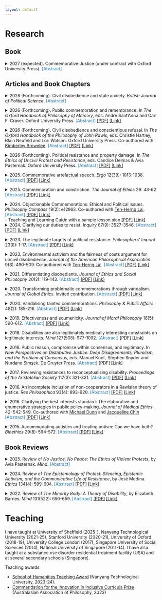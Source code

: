 ```yaml
---
layout: default
---
```


<h1>Research</h1>
<h2>Book</h2>
<details>
<summary>2027 (expected). Commemorative Justice (under contract with Oxford University Press). 
<font color="#267CB9">[Abstract]</font></summary>
<p><a href="https://academic.oup.com/pages/early-career-researcher-first-book-prize" target="_blank" rel="noopener noreferrer">Winner of the 2025 Oxford University Press Early Career Researcher First Book Prize</a><br>The book comprises three parts. In Part I, I articulate the structure and justification of commemoration. I articulate a general and idealised account of the structure of public commemoration. In Part II, I specify and defend three core principles of commemorative justice. In Part III, I examine the implications of my account and consider how we can resist unjust commemorations.</p>
</details><p></p><p></p>

<h2>Articles and Book Chapters</h2>
<details>
<summary>2026 (Forthcoming). Civil disobedience and state anxiety. <em>British Journal of Political Science</em>. 
<font color="#267CB9">[Abstract]</font></summary>
<p><a href="https://www.thebritishacademy.ac.uk/prizes-medals/brian-barry-prize-political-science/" target="_blank" rel="noopener noreferrer">Winner of the 2025 British Academy Brian Barry Prize in Political Science</a><br>Political philosophers writing about civil disobedience have tended to neglect the anxiety of the state about such disobedience. I identify three constituents of state anxiety – the Contagion Assumption, the Fragility Stipulation, and the Worthiness Conviction. I argue that state anxiety can be substantiated or specious, depending on the plausibility of the Contagion Assumption and Fragility Stipulation. It can also be significant or trivial, depending on the plausibility of the Worthiness Conviction. Finally, and focusing on John Rawls, I show how political theorising about civil disobedience can mirror state anxiety and, in doing so, bolster it.</p>
</details><p></p>

<details>
<summary>2026 (Forthcoming). Public commemoration and remembrance. In <em>The Oxford Handbook of Philosophy of Memory</em>, eds. Andre Sant’Anna and Carl F. Craver. Oxford University Press.
<font color="#267CB9">[Abstract]</font>
<a href="https://" target="_blank" rel="noopener noreferrer">[PDF]</a>
<a href="https://" target="_blank" rel="noopener noreferrer">[Link]</a>
</summary>
<p>Public commemorative artefacts (including public monuments) typically mark out some historical subject – typically, a person or an event – as important for a community to remember. This chapter surveys the budding literature on the historical character of public commemorative artefacts. First, it details three typical aims of public commemorative artefacts as they pertain to public remembrance. They declare the importance of some historical subject, impart ethical or political lessons, and foster community identity that is grounded in shared remembrance of the past. Next, it outlines two common problems with public commemorative artefacts. They can present incomplete or distorted accounts of history, and lead people to abdicate responsibility for the past. The chapter proposes an account of democratic public historiography that addresses the problems with public commemorative artefacts.</p>
</details><p></p>

<details>
<summary>2026 (Forthcoming). Civil disobedience and conscientious refusal. In <em>The Oxford Handbook of the Philosophy of John Rawls</em>, eds. Christie Hartley, Blain Neufeld and Lori Watson. Oxford University Press. Co-authored with <a href="https://philosophy.ubc.ca/profile/kimberley-brownlee/" target="_blank" rel="noopener">Kimberley Brownlee</a>.
<font color="#267CB9">[Abstract]</font>
<a href="https://www.dropbox.com/scl/fi/l0g5icd83zno235w2jtqh/Lim-Brownlee-2025-OHRawls.pdf?rlkey=tmfifb6fir1gvr8p2g6dl34ni&st=q45e7ne5&dl=0" target="_blank" rel="noopener noreferrer">[PDF]</a>
<a href="https://" target="_blank" rel="noopener noreferrer">[Link]</a>
</summary>
<p>In <em>A Theory of Justice</em>, John Rawls produced what remains the most influential account of civil disobedience and, to a lesser extent, conscientious refusal. Engaging with Rawls’s account and seeking to deploy it to evaluate real-world cases are, however, undertakings beset with difficulties. In relation to civil disobedience, first, Rawls defines civil disobedience so narrowly (as a conscientious, non-violent breach of law undertaken with fair notice, fidelity to the system, and acceptance of the consequences to bring about policy change) that no paradigm example from Gandhi to Rosa Parks satisfies it. Second, Rawls’s three conditions for morally justified civil disobedience – that it be undertaken (1) in response to violations of the principles of justice, (2) as a last resort, and (3) in coordination with other dissenters so as not to overburden the majority’s sense of justice or risk lasting injury to a just constitution – impose extreme restrictions on civil disobedience. In relation to conscientious refusal, Rawls’s approach is equally narrow: he sets aside refusals that would be grounded in persons’ private commitments and focuses instead on refusals grounded in public considerations; his central case is selective pacificism grounded in a respect for equal basic liberties (Rawls’s first principle of justice). This chapter acknowledges the argumentative power and lasting influence of Rawls’s treatment of civil disobedience and conscientious objection, while detailing how his account must be refined – and in some ways radically altered – to address real-world concerns.</p>
</details><p></p>

<details>
<summary>2026 (Forthcoming). Political resistance and property damage. In <em>The Ethics of Uncivil Protest and Resistance</em>, eds. Candice Delmas & Avia Pasternak. Oxford University Press.
<font color="#267CB9">[Abstract]</font>
<a href="https://www.dropbox.com/scl/fi/x3at5m75kbjmbey7hbveb/Lim-2025-UncivilPR.pdf?rlkey=sv4hory6qqsfrd3rh7e68gdsz&st=uabn4poy&dl=0" target="_blank" rel="noopener noreferrer">[PDF]</a>
<a href="https://global.oup.com/academic/product/the-ethics-of-uncivil-protest-and-resistance-9780197754993" target="_blank" rel="noopener noreferrer">[Link]</a>
</summary>
<p>While property damage during protest is common, it is often regarded as impermissible. The “defensive” view of political resistance – which conceptualizes acts of resistance as acts of defense, centering on the potential of such acts to eliminate or mitigate unjust harms – appears to offer us resources to justify (at least some) property damage during protest. In this essay, I bring this view to bear on property damage during protest. First, I show how the view directs our attention to the burdens imposed by specific acts of property damage, rather than by types of such damage. Second, I show how the proportionality principle – a key element of the view – can impose severe constraints on property damage during protest.</p>
</details><p></p>

<details>
<summary>2025. Commemorative artefactual speech. <em>Ergo</em> 12(39): 1013-1038.
<font color="#267CB9">[Abstract]</font>
<a href="https://www.dropbox.com/scl/fi/bxe9lkxdgn0sw8kqk2w70/Lim-2025-Ergo.pdf?rlkey=pe0qkmj31ziffx7qw913kvr89&st=ha1dw8tp&dl=0" target="_blank" rel="noopener noreferrer">[PDF]</a>
<a href="https://journals.publishing.umich.edu/ergo/article/id/7962/" target="_blank" rel="noopener noreferrer">[Link]</a>
</summary>
<p>Commemorative artefacts purportedly speak – they communicate messages to their audience, even if no words are uttered. Sometimes, such artefacts purportedly communicate demeaning or pejorative messages about some members of society. The characteristics of such speech are, however, under-examined. I present an account of the paradigmatic characteristics of the speech of commemorative artefacts (or, “commemorative artefactual speech”), as a distinct form of political speech. According to my account, commemorative artefactual speech paradigmatically involves the use of an artefact by an authorised member of a group to declare the importance of remembering a subject, in virtue of some feature of the subject. Then, I outline a variety of ways that commemorative artefactual speech can go awry. Such speech can be unauthorised, involve unfair exclusion or incorrect identification, be aesthetically inadequate, invoke clandestine explanations, and be directed at inappropriate subjects. I conclude with a discussion of the implications of my account for resisting problematic commemorative artefactual speech.</p>
</details><p></p>

<details>
<summary>2025. Commemoration and constriction. <em>The Journal of Ethics</em> 29: 43-62.
<font color="#267CB9">[Abstract]</font>
<a href="https://www.dropbox.com/scl/fi/b23xvxer3hg3mesk65d1h/Lim-2025-JOE.pdf?rlkey=i7wg9p9wu3gprywbd3qm1y40h&st=98e7h8jq&dl=0" target="_blank" rel="noopener noreferrer">[PDF]</a>
<a href="https://link.springer.com/article/10.1007/s10892-024-09503-7" target="_blank" rel="noopener noreferrer">[Link]</a>
</summary>
<p>In analysing the problems with commemorative artefacts, philosophers have tended to focus on objectionable monuments that honour inappropriate subjects. The problems with such monuments, however, do not exhaust problems with a society’s public commemorative landscape – the totality of public commemorative artefacts in general, and the institutions involved in their creation and maintenance. I argue that a public commemorative landscape can implicate authoritative ideas, including stereotypes about people in virtue of their group membership. This contributes to what I term hermeneutical constriction – a situation in which people are given reason to rely on an authoritative subset of the totality of hermeneutical resources that they actually have access to. Critiquing and resisting these problems with a public commemorative landscape that contributes to hermeneutical constriction is fraught with difficulties. Attempts to do so render activists vulnerable to a range of serious criticisms.</p>
</details><p></p>

<details>
<summary>2024. Objectionable Commemorations: Ethical and Political Issues. <em>Philosophy Compass</em> 19(2): e12963. Co-authored with <a href="https://sites.google.com/view/tenhernglai" target="_blank" rel="noopener">Ten-Herng Lai</a>.
<font color="#267CB9">[Abstract]</font>
<a href="https://www.dropbox.com/scl/fi/41avpoz7y7h1nivvty4ow/Lim-Lai-2024-PC.pdf?rlkey=qihyc1tlk8wnm5rfgelo9bjub&dl=0" target="_blank" rel="noopener noreferrer">[PDF]</a>
<a href="https://compass.onlinelibrary.wiley.com/doi/10.1111/phc3.12963" target="_blank" rel="noopener noreferrer">[Link]</a><br>
</summary>
<p>The term, "objectionable commemorations”, refers to a broad category of public artefacts – such as, and especially, memorials, monuments and statues – that are regarded as morally problematic in virtue of what or whom they honour. In this regard, they are a special class of public artefacts that are subject to public contestation. In this paper, we survey the general ethical and political issues on this topic. First, we categorise the arguments on offer in the literature, concerning the objectionable nature of such commemorations. Second, we review common political responses to objectionable commemorations. Finally, we identify fruitful areas for further philosophical inquiry on this topic.</p>
</details>
- Teaching and Learning Guide with a sample lesson plan
<a href="https://www.dropbox.com/scl/fi/xrp8hey8728442qv5z4ir/Lim-Lai-2024-PC-TLG.pdf?rlkey=aa82hbmvh4zp82349l18dsq8x&dl=0" target="_blank" rel="noopener noreferrer">[PDF]</a>
<a href="https://compass.onlinelibrary.wiley.com/doi/10.1111/phc3.12970" target="_blank" rel="noopener noreferrer">[Link]</a>


<details>
<summary>2024. Clarifying our duties to resist. <em>Inquiry</em> 67(9): 3527-3546.
<font color="#267CB9">[Abstract]</font>
<a href="https://www.dropbox.com/scl/fi/jwi7xenlvhd9xrkj962sv/Lim-2022-INQ.pdf?rlkey=xriv3m8g6jn1ujz1oono5ok2a&#038;dl=0" target="_blank" rel="noopener noreferrer">[PDF]</a>
<a href="https://www.tandfonline.com/eprint/T3NESJSIQAKKJXSXQEVS/full?target=10.1080%2F0020174X.2022.2053739&amp;" target="_blank" rel="noopener noreferrer">[Link]</a>
</summary>
<p>According to a prominent argument, citizens in unjust societies have a duty to resist injustice. The moral and political principles that ground the duty to obey the law in just or nearly just conditions, also ground the duty to resist in unjust conditions. This argument is often applied to a variety of unjust conditions. In this essay, I critically examine this argument, focusing on conditions involving institutionally entrenched and socially normalised injustice. In such conditions, the issue of citizens’ duties to resist is complicated. I conclude by considering how my discussions may clarify a contemporary problem about engaging in resistance to aid potential migrants who have been turned away by states in accordance with widely accepted rules.</p>
</details><p></p>

<details>
<summary>2023. The legitimate targets of political resistance. <em>Philosophers&#8217; Imprint</em> 23(8): 1-17.
<font color="#267CB9">[Abstract]</font>
<a href="https://www.dropbox.com/scl/fi/l8fwi4af8tn0oh68uj2th/Lim-2023-Imprint.pdf?rlkey=nvqt49g2ptp8fn211uuujl67h&#038;dl=0" target="_blank" rel="noopener noreferrer">[PDF]</a>
<a href="https://journals.publishing.umich.edu/phimp/article/id/717/" target="_blank" rel="noopener noreferrer">[Link]</a>
</summary>
<p><a href="https://newworkinphilosophy.substack.com/p/chong-ming-lim-nanyang-technological" target="_blank" rel="noopener noreferrer">&#8211; Summary of the paper on <em>New Work in Philosophy</em>.</a><br>Within public discourse, activists are often criticised for directing their acts of political resistance against this or that specific target. Underlying these criticisms appears to be a strongly held – though underarticulated – intuitive moral judgement that some targets are legitimate whereas others are not. Little philosophical attention has been paid to this issue. My primary aim is to address this neglect. I specify a central part of this intuitive judgement – centring on persons and activities – and argue that there is a principled way of differentiating between legitimate and illegitimate targets. The specification relies on a novel conception of political resistance, which focuses on its defensive – rather than communicative – aspect. I then extend the idea of forfeiture to argue that acts of political resistance are correctly directed when they are aimed at those activities of liable persons that cause injustice. My discussions partly vindicate our intuitive judgements about several controversial cases of political resistance.</p>
</details><p></p>

<details>
<summary>2023. Environmental activism and the fairness of costs argument for uncivil disobedience. <em>Journal of the American Philosophical Association</em> 9(3): 490-509. Co-authored with <a href="https://sites.google.com/view/tenhernglai" target="_blank" rel="noopener">Ten-Herng Lai</a>.
<font color="#267CB9">[Abstract]</font>
<a href="https://www.dropbox.com/scl/fi/j11w1eqzme9oci2eh0cpc/Lai-Lim-2023-JAPA.pdf?rlkey=go42utqk2oyv72u1fyaxabcg7&#038;dl=0" target="_blank" rel="noopener noreferrer">[PDF]</a>
<a href="https://www.cambridge.org/core/journals/journal-of-the-american-philosophical-association/article/abs/environmental-activism-and-the-fairness-of-costs-argument-for-uncivil-disobedience/B9E1610FE8E4923458AF81B27C9EC582" target="_blank" rel="noopener noreferrer">[Link]</a>
</summary>
<p>Social movements often impose nontrivial costs on others against their wills. Civil disobedience is no exception. How can social movements in general, and civil disobedience in particular, be justifiable despite this apparent wrong-making feature? We examine an intuitively plausible account – it is fair that everyone should bear the burdens of tackling injustice. We extend this fairness-based argument for civil disobedience to defend some acts of uncivil disobedience. Focusing on uncivil environmental activism – such as ecotage (sabotage with the aim of protecting the environment) – we argue that some acts of uncivil disobedience can be morally superior to their civil counterparts, when and because such acts target people who are responsible for environmental threats. Indeed, insofar as some acts of uncivil disobedience can more accurately target responsible people, they can better satisfy the demands of fairness compared to their civil counterparts. In some circumstances, our argument may require activists to engage in uncivil disobedience even when civil disobedience is available.</p>
</details><p></p>

<details>
<summary>2021. Differentiating disobedients. <em>Journal of Ethics and Social Philosophy </em>20(2): 119-143.
<font color="#267CB9">[Abstract]</font>
<a href="https://www.dropbox.com/scl/fi/4uzurpwuphdwx9kff1thn/Lim-2021-JESP.pdf?rlkey=victplnfp2i3xjkhcx6m8w01k&#038;dl=0" target="_blank" rel="noopener noreferrer">[PDF]</a>
<a href="https://www.jesp.org/index.php/jesp/article/view/1430" target="_blank" rel="noopener">[Link]</a>
</summary>
<p>Conscientious disobedients often face the demand to differentiate themselves from criminals whose law-breaking actions are not undergirded by conscientious convictions. Within public and philosophical discourse, conscientious disobedients are often criticised on the basis that their actions render them no different from criminals. I provide a qualified defence of disobedients in this essay. I argue that the differentiation demand can be satisfied even by disobedients who engage in what are typically regarded as radical acts of disobedience. In practical terms, this means that even disobedients who engage in actions such as arson, rioting, vandalism or vigilantism can also successfully differentiate themselves from criminals.</p></details><p></p>

<details>
<summary>2020. Transforming problematic commemorations through vandalism. <em>Journal of Global Ethics</em>. Invited contribution.
<font color="#267CB9">[Abstract]</font>
<a href="https://www.dropbox.com/scl/fi/ouhtsbe00qkbgmlwoqian/Lim-2020-JGE.pdf?rlkey=9jduf6uzfmauykr05ub8pgs1b&#038;dl=0" target="_blank" rel="noopener noreferrer">[PDF]</a>
<a href="https://www.tandfonline.com/eprint/SSKAHAEXJCWFWEPTS5PS/full?target=10.1080/17449626.2021.1873165" target="_blank" rel="noopener noreferrer">[Link]</a>
</summary>
<p>In recent years, progressive activists around the world have fought to remove problematic commemorations – typically, monuments commemorating and honoring individuals responsible for injustice, or even unjust events. Many of these problematic commemorations are vandalized before they are eventually removed. In this essay, I consider how the vandalism of such commemoration can transform the public honoring of a target, to a public repudiation or humiliation of that target. I discuss four obstacles to realizing the transformative potential of vandalism, and how they may be mitigated or overcome.</p>
</details><p></p>

<details>
<summary>2020. Vandalising tainted commemorations. <em>Philosophy &amp; Public Affairs </em>48(2): 185-216.
<font color="#267CB9">[Abstract]</font>
<a href="https://www.dropbox.com/scl/fi/ppcc9rwz6lcrtqbjx53ro/Lim-2020-PAPA.pdf?rlkey=equuhanf3ygc49dxpv2ltgywh&#038;dl=0" target="_blank" rel="noopener noreferrer">[PDF]</a>
<a href="https://onlinelibrary.wiley.com/doi/full/10.1111/papa.12162" target="_blank" rel="noopener noreferrer">[Link]</a>
</summary>
<p><a href="https://peasoupblog.com/2020/12/ppa-discussion-chong-ming-lims-vandalizing-tainted-commemorations/" target="_blank" rel="noopener noreferrer">&#8211; Discussions of the paper on PEASoup.us (7 December 2020).</a><br><a href="https://www.apaonline.org/page/2021prizes-f#Kavka/UCI" target="_blank" rel="noopener noreferrer">&#8211; Winner of the 2022 Gregory Kavka/University of California, Irvine Prize in Political Philosophy.</a><br>What should we do about “tainted” public commemorations? Recent events have highlighted the urgency of reaching a consensus on this question. However, existing discussions appear to be dominated by two naïve opposing views – to remove or preserve them. My aims in this essay are two-fold. First, I argue that the two views are not naïve, but undergirded by concerns with securing self-respect and with the character of our engagement with the past. Second, I offer a qualified defence of vandalising tainted commemorations. The defence comprises two parts. I consider two prominent suggestions – to install counter-commemorations and to add contextualising plaques – and argue that they are typically beset with difficulties. I then argue that in some circumstances, constrained vandalism is a response to tainted commemorations which effectively adjudicates the demands of the two opposing views.</p></details><p></p>

<details>
<summary>2019. Effectiveness and ecumenicity. <em>Journal of Moral Philosophy </em>16(5): 590-612.
<font color="#267CB9">[Abstract]</font>
<a href="https://www.dropbox.com/scl/fi/lh192d6quvgwe9wcm6gri/Lim-2019-JMP.pdf?rlkey=adtvf3gbhyq6tsv2p0hkg37yo&#038;dl=0" target="_blank" rel="noopener noreferrer">[PDF]</a>
<a href="https://doi.org/10.1163/17455243-20180016" target="_blank" rel="noopener noreferrer">[Link]</a>
</summary>
<p>Effective altruism is purportedly ecumenical towards different moral views, charitable causes, and evidentiary methods. I argue that effective altruists’ criticisms of purportedly less effective charities are inconsistent with their commitment to ecumenicity. Individuals may justifiably support charities other than those recommended by effective altruism. If effective altruists take their commitment to ecumenicity seriously, they will have to revise their criticisms of many of these charities.</p></details><p></p>

<details>
<summary>2018. Disabilities are also legitimately medically interesting constraints on legitimate interests. <em>Mind</em> 127(508): 977-1002.
<font color="#267CB9">[Abstract]</font>
 <a href="https://www.dropbox.com/scl/fi/b56jux3szgoptr9sm4cmb/Lim-2018-Mind.pdf?rlkey=iy83f6vj6iucw51kos1j734ni&#038;dl=0" target="_blank" rel="noopener noreferrer">[PDF]</a>
 <a href="https://academic.oup.com/mind/advance-article/doi/10.1093/mind/fzy028/5075767?guestAccessKey=b6ee8ca7-9780-43f7-8bac-4241d63f1e83" target="_blank" rel="noopener noreferrer">[Link]</a>
</summary>
<p>&#8211; <a href="https://dailynous.com/2018/05/17/mind-graduate-essay-prize-winner/" target="_blank" rel="noopener noreferrer">Runner-up for MIND Graduate Essay Prize 2018</a>.<br>What is it for something to be a disability? Elizabeth Barnes, focusing on physical disabilities, argues that disability is a social category. It depends on the rules undergirding the judgements of the disability rights movement(s). Barnes’ account may strike many as implausible. I articulate the unease, in the form of three worries about Barnes’ account. It does not fully explain why the disability rights movement is constituted in such a way that it only picks out paradigmatic disability traits, nor why only the traits identified by the movement as constituting experiences of social and political constraint count as disability. It also leaves out the contribution of people other than disability activists, to the definition of disability. I develop Barnes’ account. On my account, a person is disabled if she is in some state which is constitutive of some constraint on her legitimate interests. This state must be the subject of legitimate medical interest, and be picked out by the disability rights movement(s) as among the traits they are seeking to promote progress and change for. My account addresses the worries about Barnes’ account. It is also able to include all disabilities, rather than only physical ones.</p>
</details><p></p>

<details>
<summary>2018. Public reason, compromise within consensus, and legitimacy. In <em>New Perspectives on Distributive Justice: Deep Disagreements, Pluralism, and the Problem of Consensus</em>, eds. Manuel Knoll, Stephen Snyder and Nurdane Şimşek. De Gruyter Press.
<font color="#267CB9">[Abstract]</font>
<a href="https://www.dropbox.com/scl/fi/tcaet9ii5w717xewvzge8/Lim-2018-New-perspectives.pdf?rlkey=v6gexky5995ixshn2423amq38&#038;dl=0" target="_blank" rel="noopener noreferrer">[PDF]</a>
<a href="https://www.degruyter.com/view/product/485500" target="_blank" rel="noopener noreferrer">[Link]</a> 
</summary>
<p>A central idea of public reason liberalism is that the exercise of political power is legitimate when supported only by reasons which all citizens accept. Public reason serves as a necessary standard for evaluating the legitimacy of political decisions. In this paper, I examine the directive to employ public reason, from citizens’ perspective. I suggest that employing public reason potentially involves them engaging in different types of compromise. I consider how acknowledging these compromises sheds light on public reason liberalism. Public reason may not offer a necessary standard for evaluating the legitimacy of decisions, and the evaluation it offers may not have great weight relative to other moral and political considerations.</p>
</details><p></p>

<details>
<summary>2017. Reviewing resistances to reconceptualising disability. <em>Proceedings of the Aristotelian Society</em> 117(3): 321-331.
<font color="#267CB9">[Abstract]</font>
<a href="https://www.dropbox.com/scl/fi/hsefmjxodklv3ukbyrfja/Lim-2017-Proceedings.pdf?rlkey=qzjp7658kmqg6zosj7ey6v9ug&#038;dl=0" target="_blank" rel="noopener noreferrer">[PDF]</a>
<a href="https://academic.oup.com/aristotelian/article/117/3/321/4555407/Reviewing-Resistances-to-Reconceptualizing?guestAccessKey=f9a3e42b-f980-4864-ad39-5f2ac42fbc9c" target="_blank" rel="noopener noreferrer">[Link]</a>
</summary>
<p>&#8211; Initially selected for, and presented at, the 2017 Postgraduate Session (Joint Session of the Aristotelian Society and the Mind Association).<br>I attempt to adjudicate the disagreement between those who seek to reconceptualise disability as mere-difference, and their opponents. I do so by reviewing a central conviction motivating the resistance, concerning the relationship between disability and well-being. I argue that the conviction depends on further considerations about the costs and extent of change involved in accommodating individuals with a particular disability trait. I conclude by considering three payoffs of this clarification.</p>
</details><p></p>

<details>
<summary>2016. An incomplete inclusion of non-cooperators in a Rawlsian theory of justice. <em>Res Philosophica</em> 93(4): 893-920.
<font color="#267CB9">[Abstract]</font>
<a href="https://www.dropbox.com/scl/fi/tsz6h1lryy21z8bbhilmv/Lim-2016-Res-Philosophica.pdf?rlkey=dnckp4d05f015oj68j12kzteo&#038;dl=0" target="_blank" rel="noopener noreferrer">[PDF]</a>
<a href="https://www.pdcnet.org/resphilosophica/content/resphilosophica_2016_0093_0004_0893_0920" target="_blank" rel="noopener noreferrer">[Link]</a>
</summary>
<p>John Rawls’s use of the “fully cooperating assumption” has been criticized for hindering attempts to address the needs of disabled individuals, or non-cooperators. In response, philosophers sympathetic to Rawls’s project have extended his theory. I assess one such extension by Cynthia Stark, that proposes dropping Rawls’s assumption in the constitutional stage (of his four-stage sequence), and address the needs of non-cooperators via the social minimum. I defend Stark’s proposal against criticisms by Sophia Wong, Christie Hartley, and Elizabeth Edenberg and Marilyn Friedman. Nevertheless, I argue that Stark’s proposal is crucially incomplete. Her formulation of the social minimum lacks accompanying criteria with which the adequacy of the provisions for non-cooperators may be assessed. Despite initial appearances, Stark’s proposal does not fully address the needs of non-cooperators. I conclude by considering two payoffs of identifying this lack of criteria.</p>
</details><p></p>

<details>
<summary>2016. Clarifying the best interests standard: The elaborative and enumerative strategies in public policy-making. <em>Journal of Medical Ethics</em> 42: 542-549. Co-authored with <a href="https://www.ndph.ox.ac.uk/team/michael-dunn" target="_blank" rel="noopener noreferrer">Michael Dunn</a> and <a href="https://nusmedicine.nus.edu.sg/research/search/researchers-profiles/157-joon-lin-jacqueline-chin" target="_blank" rel="noopener noreferrer">Jacqueline Chin</a>
<font color="#267CB9">[Abstract]</font>
<a href="https://www.dropbox.com/scl/fi/woubvn2q6rukjtha91ebx/Lim-et-al-2016-JME.pdf?rlkey=638e4eeu1ritnqqscpjurnxht&#038;dl=0" target="_blank" rel="noopener noreferrer">[PDF]</a>
<a href="https://jme.bmj.com/content/42/8/542.full?ijkey=EVmsTP34SpzhGoJ&amp;keytype=ref" target="_blank" rel="noopener noreferrer">[Link]</a>
</summary>
<p>One recurring criticism of the best interests standard concerns its vagueness, and thus the inadequate guidance it offers to care providers. The lack of an agreed definition of ‘best interests’, together with the fact that several suggested considerations adopted in legislation or professional guidelines for doctors do not obviously apply across different groups of persons, result in decisions being made in murky waters. In response, bioethicists have attempted to specify the best interests standard, to reduce the indeterminacy surrounding medical decisions. In this paper, we discuss the bioethicists’ response in relation to the state’s possible role in clarifying the best interests standard. We identify and characterise two clarificatory strategies employed by bioethicists —elaborative and enumerative—and argue that the state should adopt the latter. Beyond the practical difficulties of the former strategy, a state adoption of it would inevitably be prejudicial in a pluralistic society. Given the gravity of best interests decisions, and the delicate task of respecting citizens with different understandings of best interests, only the enumerative strategy is viable. We argue that this does not commit the state to silence in providing guidance to and supporting healthcare providers, nor does it facilitate the abuse of the vulnerable. Finally, we address two methodological worries about adopting this approach at the state level. The adoption of the enumerative strategy is not defeatist in attitude, nor does it eventually collapse into (a form of) the elaborative strategy.</p>
</details><p></p>

<details>
<summary>2015. Accommodating autistics and treating autism: Can we have both? <em>Bioethics</em> 29(8): 564-572.
<font color="#267CB9">[Abstract]</font>
<a href="https://www.dropbox.com/scl/fi/0ddt5nk1w6uk8iggw4a9h/Lim-2015-Bioethics.pdf?rlkey=d66ctaiksrgwp6qs3wen8191m&#038;dl=0" target="_blank" rel="noopener noreferrer">[PDF]</a>
<a href="http://dx.doi.org/10.1111/bioe.12154" target="_blank" rel="noopener noreferrer">[Link]</a>
</summary>
<p>One of the central claims of the neurodiversity movement is that society should accommodate the needs of autistics, rather than try to treat autism. People have variously tried to reject this accommodation thesis as applicable to all autistics. One instance is Pier Jaarsma and Stellan Welin, who argue that the thesis should apply to some but not all autistics. They do so via separating autistics into high- and low-functioning, on the basis of IQ and social effectiveness or functionings. I reject their grounds for separating autistics. IQ is an irrelevant basis for separating autistics. Charitably rendering it as referring to more general capacities still leaves us mistaken about the roles they play in supporting the accommodation thesis. The appeal to social effectiveness or functionings relies on standards that are inapplicable to autistics, and which risks being deaf to the point of their claims. I then consider if their remaining argument concerning autistic culture may succeed independently of the line they draw. I argue that construing autistics’ claims as beginning from culture mistakes their status, and may even detract from their aims. Via my discussion of Jaarsma and Welin, I hope to point to why the more general strategy of separating autistics, in response to the accommodation thesis, does not fully succeed. Finally, I sketch some directions for future discussions, arguing that we should instead shift our attention to consider another set of questions concerning the costs and extent of change required to accommodate all autistics.</p>
</details><p></p><p></p>

<h2>Book Reviews</h2>
<details>
<summary>2025. Review of <em>No Justice, No Peace: The Ethics of Violent Protests</em>, by Avia Pasternak. <em>Mind</em>.
<font color="#267CB9">[Abstract]</font></summary>
<p>I raise some questions about when the principles regulating protest are satisfied, citizens' contribution to injustice, and the constraining force of public opinion.</p>
</details><p></p>

<details>
<summary>2024. Review of <em>The Epistemology of Protest: Silencing, Epistemic Activism, and the Communicative Life of Resistance</em>, by José Medina. <em>Ethics</em> 134(4): 599-604.
<font color="#267CB9">[Abstract]</font>
<a href="https://www.dropbox.com/scl/fi/alha64w797ddci0e94ffd/Lim-2024-Ethics-rev.pdf?rlkey=10co6i2gxso1pysioi25nuxu7&dl=0" target="_blank" rel="noopener noreferrer">[PDF]</a>
<a href="https://www.journals.uchicago.edu/doi/10.1086/729715" target="_blank" rel="noopener noreferrer">[Link]</a>
</summary>
<p>I raise some questions about the felicity of acts of protest, the relevance of social conventions, and the relationship between the felicity and legitimacy of protests.</p>
</details><p></p>

<details>
<summary>2022. Review of <em>The Minority Body: A Theory of Disability</em>, by Elizabeth Barnes. <em>Mind</em> 131(522): 650-659.
<font color="#267CB9">[Abstract]</font>
<a href="https://www.dropbox.com/scl/fi/k92a284b4eqkv94wyuulo/Lim-2020-MIND-rev.pdf?rlkey=we0tvncfb07m1q6em91xp7v7q&#038;dl=0" target="_blank" rel="noopener noreferrer">[PDF]</a>
<a href="https://academic.oup.com/mind/advance-article/doi/10.1093/mind/fzaa075/6008685?guestAccessKey=f665109c-873d-44b2-8e54-dd6ca21dfcad" target="_blank" rel="noopener noreferrer">[Link]</a>
</summary>
<p>I raise some questions about the role of the disability rights movement in determining the boundaries of disability, the character of local and global goods/bads, the plausibility of value neutrality, and the language of civil rights.</p></details><p></p>

<h1>Teaching</h1> 

I have taught at University of Sheffield (2025-), Nanyang Technological University (2021-25), Stanford University (2020-21), University of Oxford (2018-19), University College London (2017), Singapore University of Social Sciences (2014), National University of Singapore (2011-14). I have also taught at a substance use disorder residential treatment facility (USA) and at several secondary schools (Singapore).

Teaching awards
* <a href="https://www.ntu.edu.sg/soh/news-events/news/detail/congratulations-to-the-winners-of-the-inaugural-school-of-humanities-teaching-award-2023!" target="_blank" rel="noreferrer noopener">School of Humanities Teaching Award</a> (Nanyang Technological University, 2023-24).
* <a href="https://aap.org.au/Innovation-in-Inclusive-Curricula-Prize" data-type="link" data-id="https://aap.org.au/Innovation-in-Inclusive-Curricula-Prize" target="_blank" rel="noreferrer noopener">Commendation for the Innovation in Inclusive Curricula Prize</a> (Australasian Association of Philosophy, 2023)